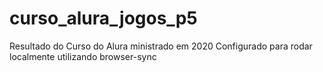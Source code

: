 # curso_alura_jogos_p5
Resultado do Curso do Alura ministrado em 2020
Configurado para rodar localmente utilizando browser-sync
